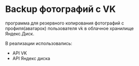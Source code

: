 # Backup фотографий с VK
программа для резервного копирования фотографий с профиля(аватарок) пользователя vk в облачное хранилище Яндекс.Диск.

В реализации использовались:

* API VK
* API Яндекс диска